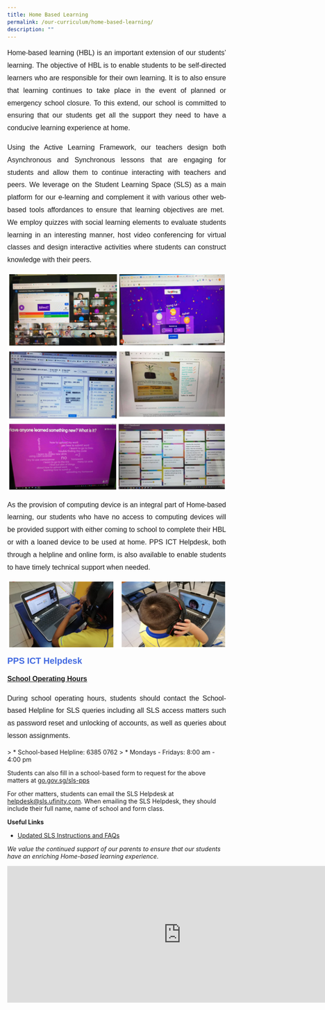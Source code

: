 ```yaml
---
title: Home Based Learning
permalink: /our-curriculum/home-based-learning/
description: ""
---
```

<p style="font-family:arial; font-size:16px; text-align:justify; line-height:1.8">Home-based learning (HBL) is an important extension of our students’ learning.&nbsp;The objective of HBL is to enable students to be self-directed learners who are responsible for their own learning. It is to also ensure that learning continues to take place in the event of planned or emergency school closure. To this extend, our school is committed to ensuring that our students get all the support they need to have a conducive learning experience at home. </p>
  
<p style="font-family:arial; font-size:16px; text-align:justify; line-height:1.8">Using the Active Learning Framework, our teachers design both Asynchronous and Synchronous lessons that are engaging for students and allow them to continue interacting with teachers and peers. We leverage on the Student Learning Space (SLS) as a main platform for our e-learning and complement it with various other web-based tools affordances to ensure that learning objectives are met.&nbsp; We employ quizzes with social learning elements to evaluate students learning in an interesting manner, host video conferencing for virtual classes and design interactive activities where students can construct knowledge with their peers.</p>

![](/images/HBL/hbl1.png)
![](/images/HBL/hbl2.png)

<p style="font-family:arial; font-size:16px; text-align:justify; line-height:1.8">As the provision of computing device is an integral part of Home-based learning, our students who have no access to computing devices will be provided support with either coming to school to complete their HBL or with a loaned device to be used at home. PPS ICT Helpdesk, both through a helpline and online form, is also available to enable students to have timely technical support when needed.</p>

![](/images/HBL/hbl3.png)


<div style="font-family:arial; font-size:20px; font-weight:bold; color:royalblue">PPS ICT Helpdesk</div>
<p style="font-family:arial; font-size:16px; font-weight:bold; line-height:1.8"><u>School Operating Hours</u></p>
<div style="font-family:arial; font-size:16px; text-align:justify; line-height:1.8">During school operating hours, students should contact the School-based Helpline for SLS queries including all SLS access matters such as password reset and unlocking of accounts, as well as queries about lesson assignments.</div>


&gt; * School-based Helpline: 6385 0762
&gt; * Mondays - Fridays: 8:00 am - 4:00 pm


Students can also fill in a school-based form to request for the above matters at [go.gov.sg/sls-pps](go.gov.sg/sls-pps)



For other matters, students can email the SLS Helpdesk at [helpdesk@sls.ufinity.com](mailto:helpdesk@sls.ufinity.com). When emailing the SLS Helpdesk, they should include their full name, name of school and form class.



**Useful Links**


*   [Updated SLS Instructions and FAQs](/files/SLS%20Student%20Annexes%20(Instructions%20and%20FAQs,%20updated%2015%20Mar).pdf)

*We value the continued support of our parents to ensure that our students have an enriching Home-based learning experience.*

<iframe width="800" height="315" src="https://www.youtube.com/embed/qg4x-rswXUM" title="Home-based Learning: How to Make it Work (Primary)" frameborder="0" allow="accelerometer; autoplay; clipboard-write; encrypted-media; gyroscope; picture-in-picture; web-share" allowfullscreen=""></iframe>